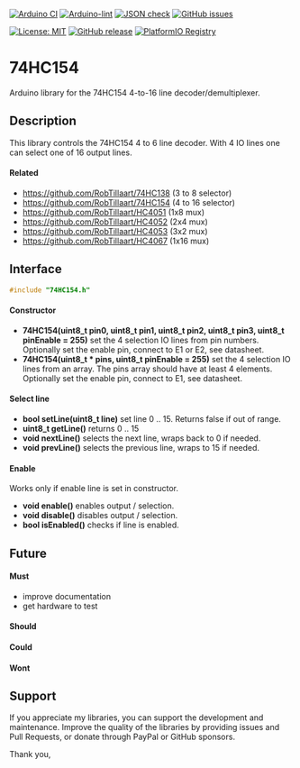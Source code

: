 
[![Arduino CI](https://github.com/RobTillaart/74HC154/workflows/Arduino%20CI/badge.svg)](https://github.com/marketplace/actions/arduino_ci)
[![Arduino-lint](https://github.com/RobTillaart/74HC154/actions/workflows/arduino-lint.yml/badge.svg)](https://github.com/RobTillaart/74HC154/actions/workflows/arduino-lint.yml)
[![JSON check](https://github.com/RobTillaart/74HC154/actions/workflows/jsoncheck.yml/badge.svg)](https://github.com/RobTillaart/74HC154/actions/workflows/jsoncheck.yml)
[![GitHub issues](https://img.shields.io/github/issues/RobTillaart/74HC154.svg)](https://github.com/RobTillaart/74HC154/issues)

[![License: MIT](https://img.shields.io/badge/license-MIT-green.svg)](https://github.com/RobTillaart/74HC154/blob/master/LICENSE)
[![GitHub release](https://img.shields.io/github/release/RobTillaart/74HC154.svg?maxAge=3600)](https://github.com/RobTillaart/74HC154/releases)
[![PlatformIO Registry](https://badges.registry.platformio.org/packages/robtillaart/library/74HC154.svg)](https://registry.platformio.org/libraries/robtillaart/74HC154)


# 74HC154

Arduino library for the 74HC154 4-to-16 line decoder/demultiplexer.


## Description

This library controls the 74HC154 4 to 6 line decoder. 
With 4 IO lines one can select one of 16 output lines. 


#### Related

- https://github.com/RobTillaart/74HC138  (3 to 8 selector)
- https://github.com/RobTillaart/74HC154  (4 to 16 selector)
- https://github.com/RobTillaart/HC4051  (1x8 mux)
- https://github.com/RobTillaart/HC4052  (2x4 mux)
- https://github.com/RobTillaart/HC4053  (3x2 mux)
- https://github.com/RobTillaart/HC4067  (1x16 mux)


## Interface

```cpp
#include "74HC154.h"
```

#### Constructor

- **74HC154(uint8_t pin0, uint8_t pin1, uint8_t pin2, uint8_t pin3, uint8_t pinEnable = 255)** 
set the 4 selection IO lines from pin numbers.
Optionally set the enable pin, connect to E1 or E2, see datasheet.
- **74HC154(uint8_t \* pins, uint8_t pinEnable = 255)** 
set the 4 selection IO lines from an array.
The pins array should have at least 4 elements.
Optionally set the enable pin, connect to E1, see datasheet.


#### Select line

- **bool setLine(uint8_t line)** set line 0 .. 15. Returns false if out of range.
- **uint8_t getLine()** returns 0 .. 15
- **void nextLine()** selects the next line, wraps back to 0 if needed.
- **void prevLine()** selects the previous line, wraps to 15 if needed.


#### Enable

Works only if enable line is set in constructor.

- **void enable()** enables output / selection.
- **void disable()** disables output / selection.
- **bool isEnabled()** checks if line is enabled.


## Future

#### Must

- improve documentation
- get hardware to test

#### Should


#### Could


#### Wont


## Support

If you appreciate my libraries, you can support the development and maintenance.
Improve the quality of the libraries by providing issues and Pull Requests, or
donate through PayPal or GitHub sponsors.

Thank you,


